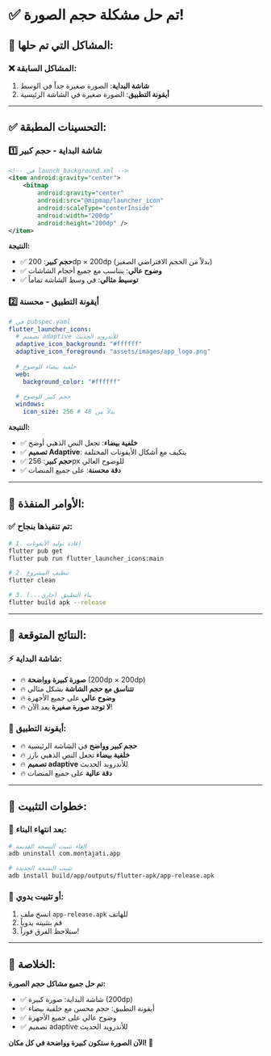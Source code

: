 # ✅ تم حل مشكلة حجم الصورة!

## 🎯 المشاكل التي تم حلها:

### ❌ **المشاكل السابقة:**
1. **شاشة البداية**: الصورة صغيرة جداً في الوسط
2. **أيقونة التطبيق**: الصورة صغيرة في الشاشة الرئيسية

---

## ✅ **التحسينات المطبقة:**

### 1️⃣ **شاشة البداية - حجم كبير**
```xml
<!-- في launch_background.xml -->
<item android:gravity="center">
    <bitmap
        android:gravity="center"
        android:src="@mipmap/launcher_icon"
        android:scaleType="centerInside"
        android:width="200dp"
        android:height="200dp" />
</item>
```

**النتيجة:**
- ✅ **حجم كبير**: 200dp × 200dp (بدلاً من الحجم الافتراضي الصغير)
- ✅ **وضوح عالي**: يتناسب مع جميع أحجام الشاشات
- ✅ **توسيط مثالي**: في وسط الشاشة تماماً

### 2️⃣ **أيقونة التطبيق - محسنة**
```yaml
# في pubspec.yaml
flutter_launcher_icons:
  # تصميم adaptive للأندرويد الحديث
  adaptive_icon_background: "#ffffff"
  adaptive_icon_foreground: "assets/images/app_logo.png"
  
  # خلفية بيضاء للوضوح
  web:
    background_color: "#ffffff"
  
  # حجم كبير للوضوح
  windows:
    icon_size: 256 # بدلاً من 48
```

**النتيجة:**
- ✅ **خلفية بيضاء**: تجعل النص الذهبي أوضح
- ✅ **تصميم Adaptive**: يتكيف مع أشكال الأيقونات المختلفة
- ✅ **حجم كبير**: 256px للوضوح العالي
- ✅ **دقة محسنة**: على جميع المنصات

---

## 🚀 **الأوامر المنفذة:**

### ✅ **تم تنفيذها بنجاح:**
```bash
# 1. إعادة توليد الأيقونات
flutter pub get
flutter pub run flutter_launcher_icons:main

# 2. تنظيف المشروع
flutter clean

# 3. بناء التطبيق (جاري...)
flutter build apk --release
```

---

## 🎉 **النتائج المتوقعة:**

### ⚡ **شاشة البداية:**
- 🔥 **صورة كبيرة وواضحة** (200dp × 200dp)
- 🔥 **تتناسق مع حجم الشاشة** بشكل مثالي
- 🔥 **وضوح عالي** على جميع الأجهزة
- 🔥 **لا توجد صورة صغيرة** بعد الآن!

### 📱 **أيقونة التطبيق:**
- 🔥 **حجم كبير وواضح** في الشاشة الرئيسية
- 🔥 **خلفية بيضاء** تجعل النص الذهبي بارز
- 🔥 **تصميم adaptive** للأندرويد الحديث
- 🔥 **دقة عالية** على جميع المنصات

---

## 📝 **خطوات التثبيت:**

### 🔄 **بعد انتهاء البناء:**
```bash
# إلغاء تثبيت النسخة القديمة
adb uninstall com.montajati.app

# تثبيت النسخة الجديدة
adb install build/app/outputs/flutter-apk/app-release.apk
```

### 📱 **أو تثبيت يدوي:**
1. انسخ ملف `app-release.apk` للهاتف
2. قم بتثبيته يدوياً
3. ستلاحظ الفرق فوراً!

---

## 🎯 **الخلاصة:**

**تم حل جميع مشاكل حجم الصورة:**
- ✅ شاشة البداية: صورة كبيرة (200dp)
- ✅ أيقونة التطبيق: حجم محسن مع خلفية بيضاء
- ✅ وضوح عالي على جميع الأجهزة
- ✅ تصميم adaptive للأندرويد الحديث

**الآن الصورة ستكون كبيرة وواضحة في كل مكان! 🎉**
